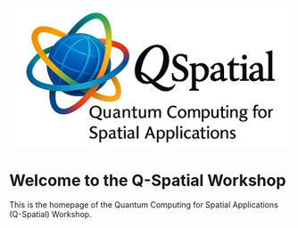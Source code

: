 <html lang="en">
<head>
  <meta charset="UTF-8" />
  <title>Q-Spatial Workshop – Home</title>
</head>
<body>
  <main class="card">
    <img src="QSpatial-logo.png" alt="QSpatial Workshop Logo" class="logo" />
    <h1>Welcome to the Q-Spatial Workshop</h1>
    <p>This is the homepage of the Quantum Computing for Spatial Applications (Q-Spatial) Workshop.</p>
  </main>
</body>
</html>
